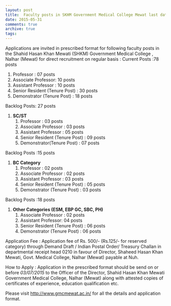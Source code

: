 ```yaml
---
layout: post
title:  Faculty posts in SKHM Government Medical College Mewat last date 3rd July 2015
date: 2015-05-31
comments: true
archive: true
tags: 
---
```

Applications are invited in prescribed format for following faculty
posts in the Shahid Hasan Khan Mewati (SHKM) Government Medical College
, Nalhar (Mewat) for direct recruitment on regular  basis :
Current Posts :78 posts

 1. Professor : 07 posts
 2. Associate Professor: 10 posts
 3. Assistant Professor : 10 posts
 4. Senior Resident (Tenure Post) : 30 posts
 5. Demonstrator (Tenure Post) : 18 posts

Backlog Posts: 27 posts

 1. **SC/ST** 
     1. Professor : 03 posts
     2. Associate Professor : 03 posts
     3. Assistant Professor : 05 posts
     4. Senior Resident (Tenure Post) : 09 posts
     5. Demonstrator(Tenure Post) : 07 posts

Backlog Posts :15 posts

 1. **BC Category** 
     1. Professor : 02 posts
     2. Associate Professor : 02 posts
     3. Assistant Professor : 03 posts
     4. Senior Resident (Tenure Post) : 05 posts
     5. Demonstrator (Tenure Post) : 03 posts

Backlog Posts :18 posts

 1. **Other Categories (ESM, EBP GC, SBC, PH)**
     1. Associate Professor : 02 posts
     2. Assistant Professor: 04 posts
     3. Senior Resident (Tenure Post) : 06 posts
     4. Demonstrator (Tenure Post) : 06 posts

Application Fee : Application fee of Rs. 500/- (Rs.125/- for
reserved category) through Demand Draft / Indian Postal Order/ Treasury
Challan in departmental receipt head 0210 in favour of Director, Shaheed
Hasan Khan Mewati, Govt. Medical College, Nalhar (Mewat) payable at Nuh.

How to Apply : Application in the prescribed format should be send on
or before *03/07/2015* to the Officer of the Director, Shahid Hasan
Khan Mewati Government Medical College, Nalhar (Mewat) along with
attested copies of certificates of experience, education qualification etc.

Please visit <http://www.gmcmewat.ac.in/> for
all the details and application format. 


